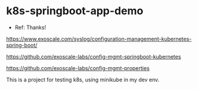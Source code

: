 # k8s-springboot-app-demo

- Ref: Thanks!

https://www.exoscale.com/syslog/configuration-management-kubernetes-spring-boot/

https://github.com/exoscale-labs/config-mgmt-springboot-kubernetes 

https://github.com/exoscale-labs/config-mgmt-properties


This is a project for testing k8s, using minikube in my dev env.

